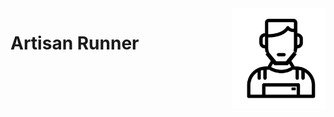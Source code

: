 <img src="https://github.com/gatblau/artisan/raw/master/artisan.png" width="150" align="right"/>

# Artisan Runner

